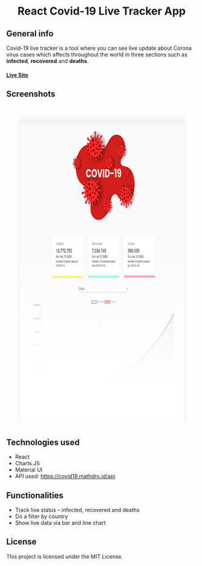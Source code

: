 <h1 align="center">React Covid-19 Live Tracker App</h1>

## General info

Covid-19 live tracker is a tool where you can see live update about Corona virus cases which affects throughout the world in three sections such as **infected**, **recovered** and **deaths**.  

#### [Live Site](https://sunil-pradhan.github.io/react-Covid-19-live-tracker-app/)

## Screenshots

 <p align="center">
  <img width="800" height="844" src="./src/img/covid-19-readme.png">
</p>

## Technologies used
* React
* Charts.JS
* Material UI
* API used: https://covid19.mathdro.id/api

## Functionalities

* Track live status – infected, recovered and deaths 
* Do a filter by country 
* Show live data via bar and line chart  


## License

This project is licensed under the MIT License. 